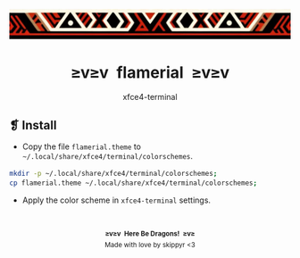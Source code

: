 <p align="center">
  <img alt="" src="../../assets/ornament.webp" />
</p>
<h1 align="center">≥v≥v&ensp;flamerial&ensp;≥v≥v</h1>
<p align="center">xfce4-terminal</p>

## ❡ Install

- Copy the file `flamerial.theme` to `~/.local/share/xfce4/terminal/colorschemes`.

```sh
mkdir -p ~/.local/share/xfce4/terminal/colorschemes;
cp flamerial.theme ~/.local/share/xfce4/terminal/colorschemes;
```

- Apply the color scheme in `xfce4-terminal` settings.

&ensp;
<p align="center"><sup><strong>≥v≥v&ensp;Here Be Dragons!&ensp;≥v≥</strong><br />Made with love by skippyr <3</sup></p>

